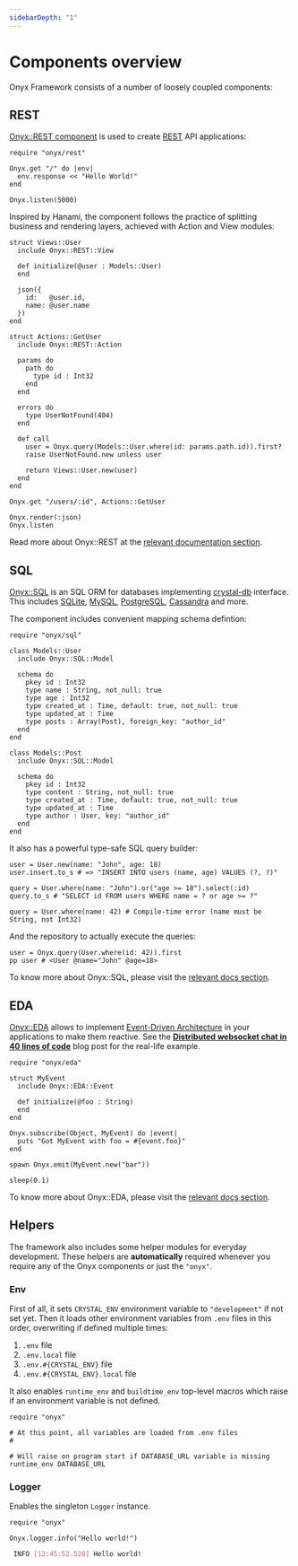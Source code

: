 ```yaml
---
sidebarDepth: "1"
---
```


# Components overview

Onyx Framework consists of a number of loosely coupled components:

## REST

[Onyx::REST component](/rest/) is used to create [REST](https://en.wikipedia.org/wiki/Representational_state_transfer) API applications:

```crystal
require "onyx/rest"

Onyx.get "/" do |env|
  env.response << "Hello World!"
end

Onyx.listen(5000)
```

Inspired by Hanami, the component follows the practice of splitting business and rendering layers, achieved with Action and View modules:

```crystal
struct Views::User
  include Onyx::REST::View

  def initialize(@user : Models::User)
  end

  json({
    id:   @user.id,
    name: @user.name
  })
end

struct Actions::GetUser
  include Onyx::REST::Action

  params do
    path do
      type id : Int32
    end
  end

  errors do
    type UserNotFound(404)
  end

  def call
    user = Onyx.query(Models::User.where(id: params.path.id)).first?
    raise UserNotFound.new unless user

    return Views::User.new(user)
  end
end

Onyx.get "/users/:id", Actions::GetUser

Onyx.render(:json)
Onyx.listen
```

Read more about Onyx::REST at the [relevant documentation section](/rest/).

## SQL

[Onyx::SQL](/sql/) is an SQL ORM for databases implementing [crystal-db](https://github.com/crystal-lang/crystal-db) interface. This includes [SQLite](https://github.com/crystal-lang/crystal-sqlite3), [MySQL](https://github.com/crystal-lang/crystal-mysql), [PostgreSQL](https://github.com/will/crystal-pg), [Cassandra](https://github.com/kaukas/crystal-cassandra) and more.

The component includes convenient mapping schema defintion:

```crystal
require "onyx/sql"

class Models::User
  include Onyx::SQL::Model

  schema do
    pkey id : Int32
    type name : String, not_null: true
    type age : Int32
    type created_at : Time, default: true, not_null: true
    type updated_at : Time
    type posts : Array(Post), foreign_key: "author_id"
  end
end

class Models::Post
  include Onyx::SQL::Model

  schema do
    pkey id : Int32
    type content : String, not_null: true
    type created_at : Time, default: true, not_null: true
    type updated_at : Time
    type author : User, key: "author_id"
  end
end
```

It also has a powerful type-safe SQL query builder:

```crystal
user = User.new(name: "John", age: 18)
user.insert.to_s # => "INSERT INTO users (name, age) VALUES (?, ?)"

query = User.where(name: "John").or("age >= 18").select(:id)
query.to_s # "SELECT id FROM users WHERE name = ? or age >= ?"

query = User.where(name: 42) # Compile-time error (name must be String, not Int32)
```

And the repository to actually execute the queries:

```crystal
user = Onyx.query(User.where(id: 42)).first
pp user # <User @name="John" @age=18>
```

To know more about Onyx::SQL, please visit the [relevant docs section](/sql/).

## EDA

[Onyx::EDA](/eda/) allows to implement [Event-Driven Architecture](https://en.wikipedia.org/wiki/Event-driven_architecture) in your applications to make them reactive. See the [**Distributed websocket chat in 40 lines of code**](https://blog.onyxframework.org/posts/distributed-websocket-chat-in-40-loc/) blog post for the real-life example.

```crystal
require "onyx/eda"

struct MyEvent
  include Onyx::EDA::Event

  def initialize(@foo : String)
  end
end

Onyx.subscribe(Object, MyEvent) do |event|
  puts "Got MyEvent with foo = #{event.foo}"
end

spawn Onyx.emit(MyEvent.new("bar"))

sleep(0.1)
```

To know more about Onyx::EDA, please visit the [relevant docs section](/eda/).

## Helpers

The framework also includes some helper modules for everyday development. These helpers are **automatically** required whenever you require any of the Onyx components or just the `"onyx"`.

### Env

First of all, it sets `CRYSTAL_ENV` environment variable to `"development"` if not set yet. Then it loads other environment variables from `.env` files in this order, overwriting if defined multiple times:

1. `.env` file
2. `.env.local` file
3. `.env.#{CRYSTAL_ENV}` file
3. `.env.#{CRYSTAL_ENV}.local` file

It also enables `runtime_env` and `buildtime_env` top-level macros which raise if an environment variable is not defined.

```crystal
require "onyx"

# At this point, all variables are loaded from .env files
#

# Will raise on program start if DATABASE_URL variable is missing
runtime_env DATABASE_URL
```

### Logger

Enables the singleton `Logger` instance.

```crystal
require "onyx"

Onyx.logger.info("Hello world!")
```

```sh
 INFO [12:45:52.520] Hello world!
```
